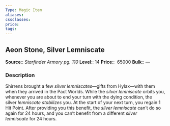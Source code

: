 ```yaml
---
Type: Magic Item
aliases:
cssclasses:
price: 
tags:
---
```

## Aeon Stone, Silver Lemniscate

**Source**:: _Starfinder Armory pg. 110_
**Level**:: 14
**Price**::  65000
**Bulk**:: —

### Description

Shirrens brought a few _silver lemniscates_—gifts from Hylax—with them when they arrived in the Pact Worlds. While the _silver lemniscate_ orbits you, whenever you are about to end your turn with the dying condition, the silver _lemniscate stabilizes_ you. At the start of your next turn, you regain 1 Hit Point. After providing you this benefit, the _silver lemniscate_ can’t do so again for 24 hours, and you can’t benefit from a different _silver lemniscate_ for 24 hours.